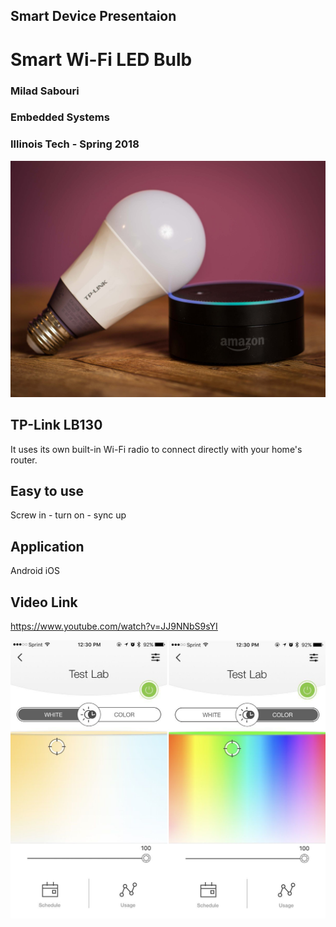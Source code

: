 ## Smart Device Presentaion
# Smart Wi-Fi LED Bulb
### Milad Sabouri
### Embedded Systems
### Illinois Tech - Spring 2018

![LED](images/2.JPG "TP-Link Smart LED")

## TP-Link LB130
It uses its own built-in Wi-Fi radio to connect directly with your home's router.
## Easy to use
Screw in - turn on - sync up
## Application
Android
iOS

## Video Link
https://www.youtube.com/watch?v=JJ9NNbS9sYI

![LED](images/1.JPG "Application")
